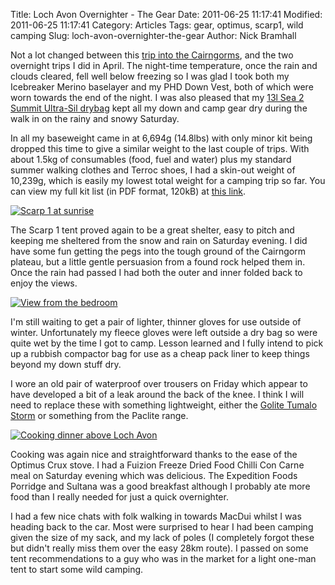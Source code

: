 Title: Loch Avon Overnighter - The Gear
Date: 2011-06-25 11:17:41
Modified: 2011-06-25 11:17:41
Category: Articles
Tags: gear, optimus, scarp1, wild camping
Slug: loch-avon-overnighter-the-gear
Author: Nick Bramhall

Not a lot changed between this [trip into the Cairngorms](/blog/2011/06/loch-avon-overnighter/), and the two overnight trips I did in April. The night-time temperature, once the rain and clouds cleared, fell well below freezing so I was glad I took both my Icebreaker Merino baselayer and my PHD Down Vest, both of which were worn towards the end of the night. I was also pleased that my [13l Sea 2 Summit Ultra-Sil drybag](http://www.seatosummit.com.au/showdetail.php?Code=AUDS) kept all my down and camp gear dry during the walk in on the rainy and snowy Saturday. 

<!--more-->

In all my baseweight came in at 6,694g (14.8lbs) with only minor kit being dropped this time to give a similar weight to the last couple of trips. With about 1.5kg of consumables (food, fuel and water) plus my standard summer walking clothes and Terroc shoes, I had a skin-out weight of 10,239g, which is easily my lowest total weight for a camping trip so far. You can view my full kit list (in PDF format, 120kB) at [this link](https://docs.google.com/open?id=0B19qDwvSzsMCajNXZ2M3aUtFcU0).



[![Scarp 1 at sunrise](http://farm6.static.flickr.com/5225/5845254733_998bcd9945_b.jpg)](http://www.flickr.com/photos/53725815@N00/5845254733)



The Scarp 1 tent proved again to be a great shelter, easy to pitch and keeping me sheltered from the snow and rain on Saturday evening. I did have some fun getting the pegs into the tough ground of the Cairngorm plateau, but a little gentle persuasion from a found rock helped them in. Once the rain had passed I had both the outer and inner folded back to enjoy the views.



[![View from the bedroom](http://farm4.static.flickr.com/3072/5843112147_f01fb0dc1d_b.jpg)](http://www.flickr.com/photos/black_friction/5843112147/)



I'm still waiting to get a pair of lighter, thinner gloves for use outside of winter. Unfortunately my fleece gloves were left outside a dry bag so were quite wet by the time I got to camp. Lesson learned and I fully intend to pick up a rubbish compactor bag for use as a cheap pack liner to keep things beyond my down stuff dry.



I wore an old pair of waterproof over trousers on Friday which appear to have developed a bit of a leak around the back of the knee. I think I will need to replace these with something lightweight, either the [Golite Tumalo Storm](http://www.golite.com/Product/ProdDetail.aspx?p=108001110&mc=169&t=&lat=) or something from the Paclite range.



[![Cooking dinner above Loch Avon](http://farm4.static.flickr.com/3387/5843716334_f172693f90_b.jpg)](http://www.flickr.com/photos/53725815@N00/5843716334)



Cooking was again nice and straightforward thanks to the ease of the Optimus Crux stove. I had a Fuizion Freeze Dried Food Chilli Con Carne meal on Saturday evening which was delicious. The Expedition Foods Porridge and Sultana was a good breakfast although I probably ate more food than I really needed for just a quick overnighter.



I had a few nice chats with folk walking in towards MacDui whilst I was heading back to the car. Most were surprised to hear I had been camping given the size of my sack, and my lack of poles (I completely forgot these but didn't really miss them over the easy 28km route). I passed on some tent recommendations to a guy who was in the market for a light one-man tent to start some wild camping.
